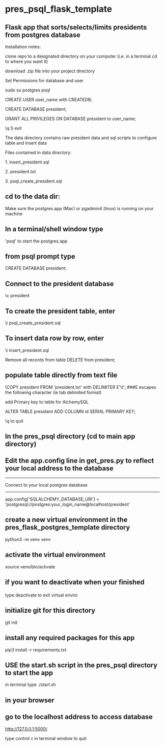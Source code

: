 # pres_psql_flask_template
## Flask app that sorts/selects/limits presidents from postgres database

Installation notes:

clone repo to a designated directory on your computer (i.e. in a terminal cd to where you want it)
<p>
  download .zip file into your project directory

  Set Permissions for database and user

  sudo su postgres
  psql
  
  CREATE USER user_name with CREATEDB;
  
  CREATE DATABASE president;
  
  GRANT ALL PRIVILEGES ON DATABASE president to user_name;
  
  \q
  S exit
  
The data directory contains raw president data and sql scripts to configure table and insert data
<p>Files contained in data directory:<p>
   1. insert_president.sql<p>      
   2. president.txt<p>
   3. psql_create_president.sql<p>

## cd to the data dir:
Make sure the postgres.app (Mac) or pgadmin4 (linux) is running on your machine
## In a terminal/shell window type
'psql' to start the postgres.app

## from psql prompt type
CREATE DATABASE president;

## Connect to the president database
\c president

## To create the president table, enter
\i psql_create_president.sql
## To insert data row by row, enter
\i insert_president.sql


Remove all records from table
DELETE from president;
## populate table directly from text file
\COPY president FROM 'president.txt' with DELIMITER E'\t';
###E escapes the following character (ie tab delimited format)

add Primary key to table for AlchemySQL<p>
ALTER TABLE president ADD COLUMN id SERIAL PRIMARY KEY;

\q to quit

## In the pres_psql directory  (cd to main app directory)
## Edit the app.config line in get_pres.py to reflect your local address to the database

*****************************************
 Connect to your local postgres database 
*****************************************

app.config['SQLALCHEMY_DATABASE_URI'] = 'postgresql://postgres:your_login_name@localhost/president'


## create a new virtual environment in the pres_flask_postgres_template directory
python3 -m venv venv

## activate the virtual environment
source venv/bin/activate

## if you want to deactivate when your finished<p>
type deactivate to exit virtual enviro


## initialize git for this directory
git init

## install any required packages for this app
pip3 install -r requirements.txt

## USE the start.sh script in the pres_psql directory to start the app
in terminal type
./start.sh

## in your browser
## go to the localhost address to access database
http://127.0.0.1:5000/

type control c in terminal window to quit
